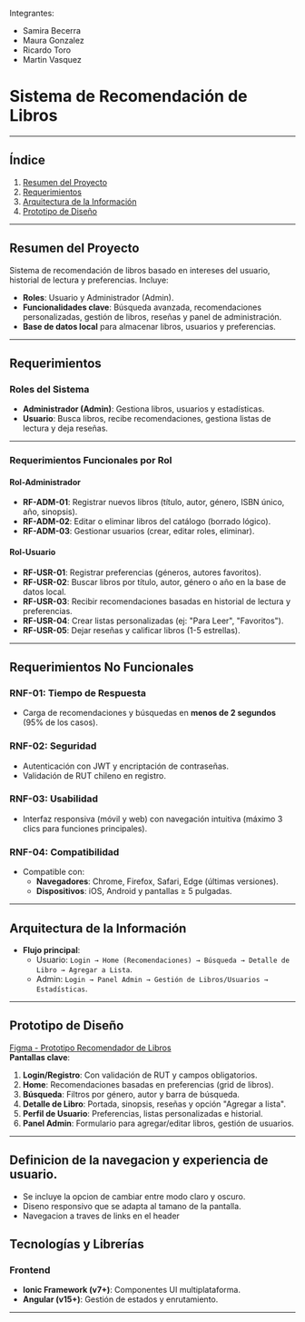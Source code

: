 Integrantes:
- Samira Becerra
- Maura Gonzalez
- Ricardo Toro
- Martin Vasquez
# Sistema de Recomendación de Libros  

---

## Índice  
1. [Resumen del Proyecto](#resumen-del-proyecto)  
2. [Requerimientos](#requerimientos)  
3. [Arquitectura de la Información](#arquitectura-de-la-información)  
4. [Prototipo de Diseño](#prototipo-de-diseño)  

---

## Resumen del Proyecto  
Sistema de recomendación de libros basado en intereses del usuario, historial de lectura y preferencias. Incluye:  
- **Roles**: Usuario y Administrador (Admin).  
- **Funcionalidades clave**: Búsqueda avanzada, recomendaciones personalizadas, gestión de libros, reseñas y panel de administración.  
- **Base de datos local** para almacenar libros, usuarios y preferencias.  

---

## Requerimientos  

### Roles del Sistema  
- **Administrador (Admin)**: Gestiona libros, usuarios y estadísticas.  
- **Usuario**: Busca libros, recibe recomendaciones, gestiona listas de lectura y deja reseñas.  

---

### Requerimientos Funcionales por Rol  

#### Rol-Administrador  
- **RF-ADM-01**: Registrar nuevos libros (título, autor, género, ISBN único, año, sinopsis).  
- **RF-ADM-02**: Editar o eliminar libros del catálogo (borrado lógico).  
- **RF-ADM-03**: Gestionar usuarios (crear, editar roles, eliminar).  

#### Rol-Usuario  
- **RF-USR-01**: Registrar preferencias (géneros, autores favoritos).  
- **RF-USR-02**: Buscar libros por título, autor, género o año en la base de datos local.  
- **RF-USR-03**: Recibir recomendaciones basadas en historial de lectura y preferencias.  
- **RF-USR-04**: Crear listas personalizadas (ej: "Para Leer", "Favoritos").  
- **RF-USR-05**: Dejar reseñas y calificar libros (1-5 estrellas).  

---

## Requerimientos No Funcionales  

### RNF-01: Tiempo de Respuesta  
- Carga de recomendaciones y búsquedas en **menos de 2 segundos** (95% de los casos).  

### RNF-02: Seguridad  
- Autenticación con JWT y encriptación de contraseñas.
- Validación de RUT chileno en registro.  

### RNF-03: Usabilidad  
- Interfaz responsiva (móvil y web) con navegación intuitiva (máximo 3 clics para funciones principales).  

### RNF-04: Compatibilidad  
- Compatible con:  
  - **Navegadores**: Chrome, Firefox, Safari, Edge (últimas versiones).  
  - **Dispositivos**: iOS, Android y pantallas ≥ 5 pulgadas.  

---

## Arquitectura de la Información  
- **Flujo principal**:  
  - Usuario: `Login → Home (Recomendaciones) → Búsqueda → Detalle de Libro → Agregar a Lista`.  
  - Admin: `Login → Panel Admin → Gestión de Libros/Usuarios → Estadísticas`.  

---

## Prototipo de Diseño  
[Figma - Prototipo Recomendador de Libros](https://www.figma.com/design/ippKH9RBU8fm7fETNp3nnt/WEB?node-id=0-1&p=f&t=jgnHjeCsJL3KCgCR-0)  
**Pantallas clave**:  
1. **Login/Registro**: Con validación de RUT y campos obligatorios.  
2. **Home**: Recomendaciones basadas en preferencias (grid de libros).  
3. **Búsqueda**: Filtros por género, autor y barra de búsqueda.  
4. **Detalle de Libro**: Portada, sinopsis, reseñas y opción "Agregar a lista".  
5. **Perfil de Usuario**: Preferencias, listas personalizadas e historial.  
6. **Panel Admin**: Formulario para agregar/editar libros, gestión de usuarios. 

---
## Definicion de la navegacion y experiencia de usuario.
- Se incluye la opcion de cambiar entre modo claro y oscuro.
- Diseno responsivo que se adapta al tamano de la pantalla.
- Navegacion a traves de links en el header


## Tecnologías y Librerías  

### Frontend  
- **Ionic Framework (v7+)**: Componentes UI multiplataforma.  
- **Angular (v15+)**: Gestión de estados y enrutamiento.  

---

